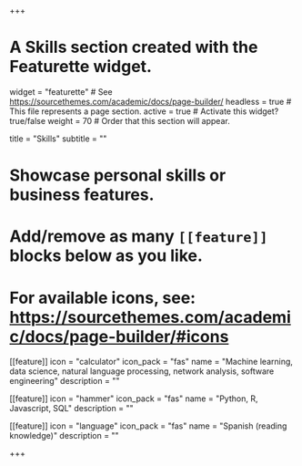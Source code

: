 +++
# A Skills section created with the Featurette widget.
widget = "featurette"  # See https://sourcethemes.com/academic/docs/page-builder/
headless = true  # This file represents a page section.
active = true  # Activate this widget? true/false
weight = 70  # Order that this section will appear.

title = "Skills"
subtitle = ""

# Showcase personal skills or business features.
# 
# Add/remove as many `[[feature]]` blocks below as you like.
# 
# For available icons, see: https://sourcethemes.com/academic/docs/page-builder/#icons

[[feature]]
  icon = "calculator"
  icon_pack = "fas"
  name = "Machine learning, data science, natural language processing, network analysis, software engineering"
  description = ""
  
[[feature]]
  icon = "hammer"
  icon_pack = "fas"
  name = "Python, R, Javascript, SQL"
  description = "" 
  
[[feature]]
  icon = "language"
  icon_pack = "fas"
  name = "Spanish (reading knowledge)"
  description = ""

+++
